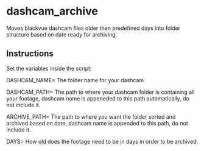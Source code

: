 # dashcam_archive
Moves blackvue dashcam files older then predefined days into folder structure based on date ready for archiving.

Instructions
------------

Set the variables inside the script:

DASHCAM_NAME= The folder name for your dashcam

DASHCAM_PATH= The path to where your dashcam folder is containing all your footage, dashcam name is appeneded to this path automatically, do not include it.

ARCHIVE_PATH= The path to where you want the folder sorted and archived based on date, dashcam name is appended to this path, do not include it.

DAYS= How old does the footage need to be in days in order to be archived.
